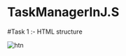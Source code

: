# TaskManagerInJ.S

#Task 1 :- HTML structure

![htn](https://github.com/GauravJoshiJi/TaskManagerInJ.S/assets/125949334/af7443d3-f441-4f53-bb1c-c95b6781fb6e)
